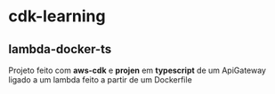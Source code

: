 # cdk-learning

## lambda-docker-ts
Projeto feito com **aws-cdk** e **projen** em **typescript** de um ApiGateway ligado a um lambda feito a partir de um Dockerfile